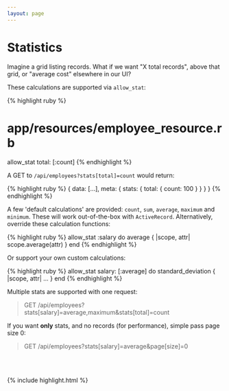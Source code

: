 ```yaml
---
layout: page
---
```


Statistics
==========

Imagine a grid listing records. What if we want "X total records",
above that grid, or "average cost" elsewhere in our UI?

These calculations are supported via `allow_stat`:

{% highlight ruby %}
# app/resources/employee_resource.rb
allow_stat total: [:count]
{% endhighlight %}

A GET to `/api/employees?stats[total]=count` would return:

{% highlight ruby %}
{
  data: [...],
  meta: {
    stats: {
      total: {
        count: 100
      }
    }
  }
}
{% endhighlight %}

A few 'default calculations' are provided: `count`, `sum`, `average`,
`maximum` and `minimum`. These will work out-of-the-box with `ActiveRecord`.
Alternatively, override these calculation functions:

{% highlight ruby %}
allow_stat :salary do
  average { |scope, attr| scope.average(attr) }
end
{% endhighlight %}

Or support your own custom calculations:

{% highlight ruby %}
allow_stat salary: [:average] do
  standard_deviation { |scope, attr| ... }
end
{% endhighlight %}

Multiple stats are supported with one request:

> GET /api/employees?stats[salary]=average,maximum&stats[total]=count

If you want **only** stats, and no records (for performance), simple pass page size 0:

> GET /api/employees?stats[salary]=average&page[size]=0

<br />
<br />

{% include highlight.html %}
